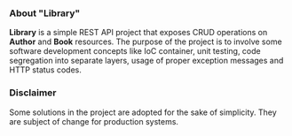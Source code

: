 ### About "Library"
**Library** is a simple REST API project that exposes CRUD operations on **Author** and **Book** resources. The purpose of the project is to involve some software development concepts like IoC container, unit testing, code segregation into separate layers, usage of proper exception messages and HTTP status codes.

### Disclaimer
Some solutions in the project are adopted for the sake of simplicity. They are subject of change for production systems.
